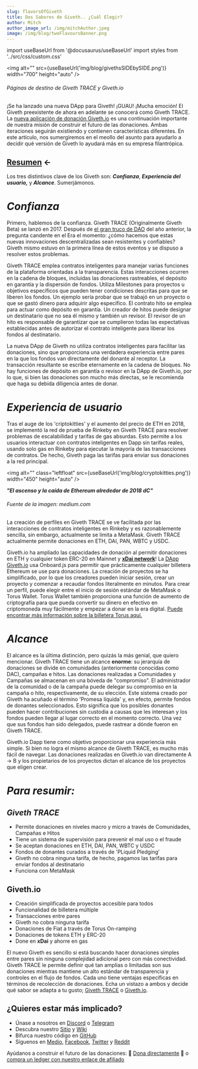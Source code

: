 ```yaml
---
slug: flavorsOfGiveth
title: Dos Sabores de Giveth.. ¿Cuál Elegir?
author: Mitch
author_image_url: /img/mitchAuthor.jpeg
image: /img/blog/twoFlavoursBanner.png
---
```

import useBaseUrl from '@docusaurus/useBaseUrl'
import styles from '../src/css/custom.css'

<img alt=""  src={useBaseUrl('img/blog/givethsSIDEbySIDE.png')} width="700" height="auto" />

###### Páginas de destino de Giveth TRACE y Giveth.io

¡Se ha lanzado una nueva DApp para Giveth! ¡GUAU! ¡Mucha emoción! El Giveth preexistente de ahora en adelante se conocerá como Giveth TRACE. La [nueva aplicación de donación Giveth.io](https://giveth.io/) es una continuación importante de nuestra misión de construir el futuro de las donaciones. Ambas iteraciones seguirán existiendo y contienen características diferentes. En este artículo, nos sumergiremos en el meollo del asunto para ayudarlo a decidir qué versión de Giveth lo ayudará más en su empresa filantrópica.

<a href="#summary">Resumen</a> ←
----------------

Los tres distintivos clave de los Giveth son: **_Confianza_**, **_Experiencia del usuario,_** y **_Alcance_**. Sumerjámonos.

**_Confianza_**
===========

Primero, hablemos de la confianza. Giveth TRACE (Originalmente Giveth Beta) se lanzó en 2017. Después de [el gran truco de DAO](https://www.gemini.com/cryptopedia/the-dao-hack-makerdao) del año anterior, la pregunta candente en el Era el momento: ¿cómo hacemos que estas nuevas innovaciones descentralizadas sean resistentes y confiables? Giveth mismo estuvo en la primera línea de estos eventos y se dispuso a resolver estos problemas.

Giveth TRACE emplea contratos inteligentes para manejar varias funciones de la plataforma orientadas a la transparencia. Estas interacciones ocurren en la cadena de bloques, incluidas las donaciones rastreables, el depósito en garantía y la dispersión de fondos. Utiliza Milestones para proyectos u objetivos específicos que pueden tener condiciones descritas para que se liberen los fondos. Un ejemplo sería probar que se trabajó en un proyecto o que se gastó dinero para adquirir algo específico. El contrato hito se emplea para actuar como depósito en garantía. Un creador de hitos puede designar un destinatario que no sea él mismo y también un revisor. El revisor de un hito es responsable de garantizar que se cumplieron todas las expectativas establecidas antes de autorizar el contrato inteligente para liberar los fondos al destinatario.

La nueva DApp de Giveth no utiliza contratos inteligentes para facilitar las donaciones, sino que proporciona una verdadera experiencia entre pares en la que los fondos van directamente del donante al receptor. La transacción resultante se escribe eternamente en la cadena de bloques. No hay funciones de depósito en garantía o revisor en la DApp de Giveth.io, por lo que, si bien las donaciones son mucho más directas, se le recomienda que haga su debida diligencia antes de donar.

**_Experiencia de usuario_**
=====================

Tras el auge de los 'criptokitties' y el aumento del precio de ETH en 2018, se implementó la red de prueba de Rinkeby en Giveth TRACE para resolver problemas de escalabilidad y tarifas de gas absurdas. Esto permite a los usuarios interactuar con contratos inteligentes en Dapp sin tarifas reales, usando solo gas en Rinkeby para ejecutar la mayoría de las transacciones de contratos. De hecho, Giveth paga las tarifas para enviar sus donaciones a la red principal.

<img alt="" class="leftfloat" src={useBaseUrl('img/blog/cryptokitties.png')} width="450" ​​height="auto" />

**_"El ascenso y la caída de Ethereum alrededor de 2018 dC"_**
###### Fuente de la imagen: medium.com

La creación de perfiles en Giveth TRACE se ve facilitada por las interacciones de contratos inteligentes en Rinkeby y es razonablemente sencilla, sin embargo, actualmente se limita a MetaMask. Giveth TRACE actualmente permite donaciones en ETH, DAI, PAN, WBTC y USDC.

Giveth.io ha ampliado las capacidades de donación al permitir donaciones en ETH y cualquier token ERC-20 en Mainnet y [**xDai network**](https://www.xdaichain.com/)! La [DApp Giveth.io](https://giveth.io/) usa Onboard.js para permitir que prácticamente cualquier billetera Ethereum se use para donaciones. La creación de proyectos se ha simplificado, por lo que los creadores pueden iniciar sesión, crear un proyecto y comenzar a recaudar fondos literalmente en minutos. Para crear un perfil, puede elegir entre el inicio de sesión estándar de MetaMask o Torus Wallet. Torus Wallet también proporciona una función de aumento de criptografía para que pueda convertir su dinero en efectivo en criptomoneda muy fácilmente y empezar a donar en la era digital. [Puede encontrar más información sobre la billetera Torus aquí.](https://docs.tor.us/)

**_Alcance_**
===========

El alcance es la última distinción, pero quizás la más genial, que quiero mencionar. Giveth TRACE tiene un alcance **enorme**: su jerarquía de donaciones se divide en comunidades (anteriormente conocidas como DAC), campañas e hitos. Las donaciones realizadas a Comunidades y Campañas se almacenan en una bóveda de "compromiso". El administrador de la comunidad o de la campaña puede delegar su compromiso en la campaña o hito, respectivamente, de su elección. Este sistema creado por Giveth ha acuñado el término 'Promesa líquida' y, en efecto, permite fondos de donantes seleccionados. Esto significa que los posibles donantes pueden hacer contribuciones sin custodia a causas que les interesan y los fondos pueden llegar al lugar correcto en el momento correcto. Una vez que sus fondos han sido delegados, puede rastrear a dónde fueron en Giveth TRACE.

Giveth.io Dapp tiene como objetivo proporcionar una experiencia más simple. Si bien no logra el mismo alcance de Giveth TRACE, es mucho más fácil de navegar. Las donaciones realizadas en Giveth.io van directamente A → B y los propietarios de los proyectos dictan el alcance de los proyectos que eligen crear.

<span id="#summary">**_Para resumir:_**</span>
===================

_Giveth TRACE_
--------------

* Permite donaciones en niveles macro y micro a través de Comunidades, Campañas e Hitos
* Tiene un sistema de supervisión para prevenir el mal uso o el fraude
* Se aceptan donaciones en ETH, DAI, PAN, WBTC y USDC
* Fondos de donantes curados a través de 'PLiquid Pledging'
* Giveth no cobra ninguna tarifa, de hecho, pagamos las tarifas para enviar fondos al destinatario
* Funciona con MetaMask

Giveth.io
---------

* Creación simplificada de proyectos accesible para todos
* Funcionalidad de billetera múltiple
* Transacciones entre pares
* Giveth no cobra ninguna tarifa
* Donaciones de Fiat a través de Torus On-ramping
* Donaciones de tokens ETH y ERC-20
* Done en **xDai** y ahorre en gas

El nuevo Giveth es sencillo si está buscando hacer donaciones simples entre pares sin ninguna complejidad adicional pero con más conectividad. Giveth TRACE le permite definir qué tan amplias o limitadas son sus donaciones mientras mantiene un alto estándar de transparencia y controles en el flujo de fondos. Cada uno tiene ventajas específicas en términos de recolección de donaciones. Echa un vistazo a ambos y decide qué sabor se adapta a tu gusto; [Giveth TRACE](https://beta.giveth.io/) o [Giveth.io](https://giveth.io/).

## ¿Quieres estar más implicado?

* Únase a nosotros en [Discord](https://discord.gg/JftjK8Un3z) o [Telegram](http://t.me/givethio)
* Descubra nuestro [Sitio](http://giveth.io/) y [Wiki](https://wiki.giveth.io/)
* Bifurca nuestro código en [GitHub](https://github.com/Giveth/)
* Síguenos en [Medio](http://medium.com/giveth/), [Facebook](https://www.facebook.com/givethio), [Twitter](http://twitter.com/givethio ) y [Reddit](https://www.reddit.com/r/giveth/)

Ayúdanos a construir el futuro de las donaciones: 🦄 [Dona directamente](http://donate.giveth.io/) 🦄 o [compra un ledger con nuestro enlace de afiliado](https://www.ledgerwallet.com/products/ledger-nano-s?utm_source=&utm_medium=afiliado&utm_campaign=d663)